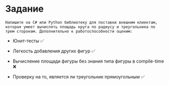 # Задание

    Напишите на C# или Python библиотеку для поставки внешним клиентам, которая умеет вычислять площадь круга по радиусу и треугольника по трем сторонам. Дополнительно к работоспособности оценим:

- Юнит-тесты ✅

- Легкость добавления других фигур ✅

- Вычисление площади фигуры без знания типа фигуры в compile-time ❌

- Проверку на то, является ли треугольник прямоугольным ✅
